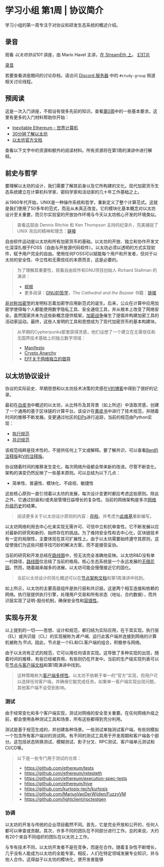 # 学习小组 第1周 | 协议简介

学习小组的第一周专注于对协议和研发生态系统的概述介绍。

## 录音

观看 *以太坊协议101* 讲座，由 Mario Havel 主讲，[在 StreamEth 上](https://streameth.org/watch?event=&session=65d77e4f437a5c85775fef9d)。 [幻灯片](https://github.com/eth-protocol-fellows/protocol-studies/tree/main/docs/eps/presentations/week1_protocol_intro.pdf)

[录音](https://streameth.org/embed/?playbackId=9bc1ekw2jk5sz6c7&vod=true&streamId=&playerName=Intro+to+Ethereum+%7C+Mario+Havel+%7C+Week+1 ':include :type=iframe width=100% height=520 frameborder="0" allow="fullscreen" allowfullscreen')

若要查看讲座期间的讨论存档，请访问 [Discord 服务器](https://discord.gg/epfsg) 中的 `#study-group` 频道相关讨论线程。

## 预阅读

这是一次入门讲座，不假设有很多先前的知识。查看[第0周](/eps/week0.md)中的一些基本要求。这里有更多的入门材料帮助你开始：

- [Inevitable Ethereum - 世界计算机](https://inevitableeth.com/home/ethereum/world-computer)
- [30分钟了解以太坊](https://www.youtube.com/watch?v=UihMqcj-cqc)
- [以太坊官方文档](https://ethereum.org/what-is-ethereum)

查看以下文字中的资源和额外的阅读材料。所有资源将在第1周的演讲中进行解释。

## 前史与哲学

要理解以太坊的设计，我们需要了解其前身以及它所构建的文化。现代加密货币生态系统建立在计算机科学家、密码学家和活动家的几十年工作基础之上。

从1960年代开始，UNIX是一种操作系统和哲学，重新定义了整个计算范式。这就是我们使用了50多年的范式，而且从未真正改变。它的模块化基本概念对以太坊设计至关重要，而贝尔实验室的开放协作环境与今天以太坊核心开发的环境类似。

> 查看这部由 Dennis Ritchie 和 Ken Thompson 主持的纪录片，完美捕捉了 UNIX 背后的精神和理念：[链接](https://www.youtube.com/watch?v=tc4ROCJYbm0)

自由软件运动是以太坊和所有加密货币的基础。以太坊的开放、独立和协作开发文化深深扎根于FOSS（自由与开放源代码软件）。以太坊必须以透明的方式实现软件，赋予用户完全的自由。使用任何FOSS可以赋能每个用户和开发者，但对于以太坊的安全性、中立性和无需信任的本质而言，这是必要的。

> 为了理解其重要性，观看自由软件和GNU项目创始人 Richard Stallman 的演讲：
> - [视频](https://www.youtube.com/watch?v=Ag1AKIl_2GM)
> - 更多阅读：[GNU的哲学](https://www.gnu.org/philosophy/free-sw.html)，*The Cathedral and the Bazaar* 书籍：[链接](http://www.catb.org/~esr/writings/cathedral-bazaar/)

[非对称加密学](https://www-ee.stanford.edu/~hellman/publications/24.pdf)的发明标志着加密学应用新范式的诞生。后来，公众在计算中应用加密学使得每个人都能使用数字隐私工具、安全通信工具，并从根本上改变了网络安全。虽然国家并未为这些新概念提供框架，[加密战争](https://en.wikipedia.org/wiki/Crypto_Wars)催生了提倡并构建加密工具的活动家运动。最终，这些人发明的工具和思想成为了现代加密货币的基本构建块。

> 从早期的Cypherpunks那里获得灵感，他们设想了一个建立在无需信任和无国界技术基础上的独立数字领域：
> - [Manifesto](https://activism.net/cypherpunk/manifesto.html)
> - [Crypto Anarchy](https://activism.net/cypherpunk/crypto-anarchy.html)
> - [EFF关于网络独立的倡导](https://www.eff.org/cyberspace-independence)

## 以太坊协议设计

协议的实际前史、早期思想和以太坊技术决策的灵感在[V的博客](https://vitalik.eth.limo/general/2017/09/14/prehistory.html)中得到了很好的记录。

最初在[白皮书](https://ethereum.org/whitepaper#ethereum-whitepaper)中概述的以太坊，从比特币及其背景（如上所述）中汲取灵感，创建了一个通用的基于区块链的计算平台。该设计在[黄皮书](https://ethereum.github.io/yellowpaper/paper.pdf)中进行了技术规范，并随着时间的推移不断发展。变更通过社区的[EIPs](https://eips.ethereum.org)进行追踪，当前的规范由Python实现：

- [执行规范](https://github.com/ethereum/execution-specs)
- [共识规范](https://github.com/ethereum/consensus-specs)

该规范纯粹是技术性的，不提供任何上下文或解释。要了解共识，可以查看[Ben的注释版](https://eth2book.info/capella/annotated-spec/)和[V的注释版](https://github.com/ethereum/annotated-spec)。

协议随着时间的推移发生变化，每次网络升级都会带来新的改进。尽管不断变化，架构的演变仍然反映了一些基本原则。可以总结为以下几点：

- 简单性、普遍性、模块化、不歧视、敏捷性

这些核心原则一直引领着以太坊的发展，每次设计变更时都应考虑这些原则。除此之外，它通过封装和/或夹层管理日益增长的复杂性。当前的网络架构是多次[网络升级历史](https://ethereum.org/history)的结果。

> 阅读更多关于以太坊设计原则的内容：[存档](https://web.archive.org/web/20220815014507mp_/https://ethereumbuilders.gitbooks.io/guide/content/en/design_philosophy.html)，并考虑为[此维基](/wiki/protocol/design-rationale.md)重新编写。

以太坊网络利用去中心化来实现无需许可、可信中立和抗审查性。它不断发展以应对最新的研究和新的、始终存在的挑战。为了维持安全性和去中心化，区块链技术有一定的局限性，主要体现在其可扩展性上。由于以太坊需要始终遵守其原则，这促使我们为这些问题寻找巧妙的解决方案，而不是接受妥协。

当前的研究和开发总结在[路线图](https://twitter.com/VitalikButerin/status/1741190491578810445/photo/1)中，但无法完全准确地反映。以太坊R&D没有单一的路径，[路线图](https://ethroadmap.com/)仅总结了当前的格局。核心生态系统是一个永远发展的[无限花园](https://ethereum.foundation/infinitegarden)。然而，随着越来越多的进展，以太坊可能会慢慢接近它的固化。

> 当前以太坊设计的简化概述可以在[节点架构文档](https://ethereum.org/developers/docs/nodes-and-clients/node-architecture)和第1周演讲中找到。

如上所示，以太坊的主要高层组件是执行层和共识层。这是两个相互连接和依赖的网络。执行层提供执行引擎，处理用户交易和所有状态（地址、合约数据），而共识层实现了证明-股份机制，确保安全性和[容错性](https://inevitableeth.com/home/concepts/bft)。

## 实现与开发

以上提到的一切——思想、设计和规范，都归结为实际应用，在于其实现。执行层（EL）或共识层（CL）的实现被称为*客户端*。运行此客户端并连接到网络的计算机被称为*节点*。因此，节点是一个EL和CL客户端的组合，积极参与网络。

由于以太坊有正式的规范，它可以用任何语言实现。这导致了多种实现的出现，随着时间的推移，有些已经被弃用，有些则仍在开发中。当前的生产级实现列表可以在[节点与客户端文档](https://ethereum.org/en/developers/docs/nodes-and-clients#execution-clients)和第1周演讲中找到。

> 这种策略称为[客户端多样性](https://ethereum.org/developers/docs/nodes-and-clients/client-diversity)。以太坊不依赖于单一的“官方”实现，但用户可以选择任何客户端，并确保它能完成任务。如果单一客户端实现出现问题，其他客户端不会受到影响。

### 测试

由于经常变化和多个客户端实现，测试对网络的安全至关重要。在任何网络升级之前，都会使用各种测试工具和场景，所有这些都得到充分利用。

测试是基于规范生成的，并创建各种场景。一些测试单独测试客户端，有些则模拟一个包含所有客户端对的测试网。有不同的测试工具用于开发周期和客户端各个部分。这包括状态转换测试、模糊测试、影子分叉、RPC测试、客户端单元测试和CI/CD等。

> 以下是一些专门用于测试的仓库：
> - https://github.com/ethereum/tests
> - https://github.com/ethereum/retesteth
> - https://github.com/ethereum/execution-spec-tests
> - https://github.com/ethereum/hive
> - https://github.com/kurtosis-tech/kurtosis
> - https://github.com/MariusVanDerWijden/FuzzyVM
> - https://github.com/lightclient/rpctestgen

### 协调

以太坊的开发与传统的企业项目截然不同。首先，它是完全开放和公开的，任何人都可以审查或贡献。其次，许多不同的团队在不同部分进行工作。总的来说，大约有20个来自不同组织的团队在以太坊上工作。

与专有技术不同，以太坊开发者不是在竞争，而是在合作。随着复杂性不断增长，几乎没有人能成为以太坊的全能专家。相反，人们在特定领域发展专业知识，并与他人合作。这得益于以太坊的模块化，使开发者能够
